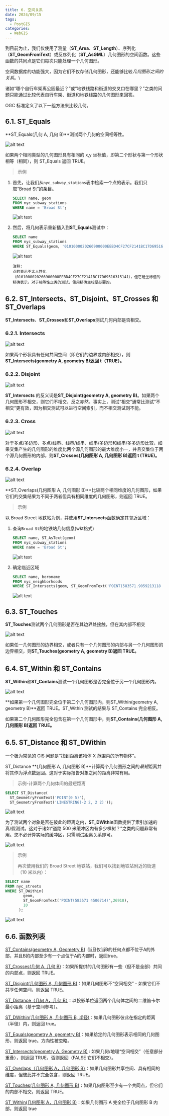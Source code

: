 ```yaml
---
title: 6. 空间关系
date: 2024/09/15
tags:
  - PostGIS
categories:
  - WebGIS
---
```


到目前为止，我们仅使用了测量（**ST_Area**、**ST_Length**）、序列化（**ST_GeomFromText**）或反序列化（**ST_AsGML**）几何图形的空间函数。这些函数的共同点是它们每次只能处理一个几何图形。

空间数据库的功能强大，因为它们不仅存储几何图形，还能够比较*几何图形之间的关系*。\

诸如“哪个自行车架离公园最近？”或“地铁线路和街道的交叉口在哪里？”之类的问题只能通过比较代表自行车架、街道和地铁线路的几何图形来回答。

OGC 标准定义了以下一组方法来比较几何。

## 6.1. ST_Equals

**ST_Equals(几何 A, 几何 B)**测试两个几何的空间相等性。

![alt text](./images/6/image1.png)

如果两个相同类型的几何图形具有相同的 x,y 坐标值，即第二个形状与第一个形状相等（相同），则 ST_Equals 返回 TRUE。

> 示例

1. 首先，让我们从`nyc_subway_stations`表中检索一个点的表示。我们只取“Broad St”的条目。

   ```sql
   SELECT name, geom
   FROM nyc_subway_stations
   WHERE name = 'Broad St';
   ```

   ![alt text](./images/6/image2.png)

2. 然后，将几何表示重新插入到**ST_Equals**测试中：

   ```sql
   SELECT name
   FROM nyc_subway_stations
   WHERE ST_Equals(geom, '0101000020266900000EEBD4CF27CF2141BC17D69516315141');
   ```

   ![alt text](./images/6/image3.png)

   ```text
   注释:
   点的表示不太人性化（0101000020266900000EEBD4CF27CF2141BC17D69516315141），但它是坐标值的精确表示。对于相等性之类的测试，使用精确坐标是必要的。
   ```

## 6.2. ST_Intersects、ST_Disjoint、ST_Crosses 和 ST_Overlaps

**ST_Intersects**、**ST_Crosses**和**ST_Overlaps**测试几何内部是否相交。

### 6.2.1. Intersects

![alt text](./images/6/image4.png)

如果两个形状具有任何共同空间（即它们的边界或内部相交），则**ST_Intersects(geometry A, geometry B)返回 t（TRUE）。**

### 6.2.2. **Disjoint**

![alt text](./images/6/image5.png)

**ST_Intersects** 的反义词是**ST_Disjoint(geometry A, geometry B)**。如果两个几何图形不相交，则它们不相交，反之亦然。事实上，测试“相交”通常比测试“不相交”更有效，因为相交测试可以进行空间索引，而不相交测试则不能。

### 6.2.3. Cross

![alt text](./images/6/image6.png)

对于多点/多边形、多点/线串、线串/线串、线串/多边形和线串/多多边形比较，如果交集产生的几何图形的维度比两个源几何图形的最大维度小一，并且交集位于两个源几何图形的内部，则**ST_Crosses(几何图形 A, 几何图形 B)返回 t (TRUE)。**

### 6.2.4. Overlap

![alt text](./images/6/image7.png)

**ST_Overlaps(几何图形 A, 几何图形 B)**比较两个相同维度的几何图形，如果它们的交集结果为不同于两者但具有相同维度的几何图形，则返回 TRUE。

> 示例

以 Broad Street 地铁站为例，并使用**ST_Intersects**函数确定其邻近区域：

1. 查询`Broad St`的地铁站几何信息(wkt格式)

   ```sql
   SELECT name, ST_AsText(geom)
   FROM nyc_subway_stations
   WHERE name = 'Broad St';
   ```

   
   ![alt text](./images/6/image8.png)

2. 确定临近区域

   ```sql
   SELECT name, boroname
   FROM nyc_neighborhoods
   WHERE ST_Intersects(geom, ST_GeomFromText('POINT(583571.9059213118 4506714.341192182)',26918));
   ```

   
   ![alt text](./images/6/image9.png)

## 6.3. ST_Touches

**ST_Touches**测试两个几何图形是否在其边界处接触，但在其内部不相交

![alt text](./images/6/image10.png)

如果任一几何图形的边界相交，或者只有一个几何图形的内部与另一个几何图形的边界相交，则**ST_Touches(geometry A, geometry B)返回 TRUE。**

## 6.4. ST_Within 和 ST_Contains

**ST_Within**和**ST_Contains**测试一个几何图形是否完全位于另一个几何图形内。

![alt text](./images/6/image11.png)

**如果第一个几何图形完全位于第二个几何图形内，则ST_Within(geometry A, geometry B)**返回 TRUE。ST_Within 测试的结果与 ST_Contains 完全相反。

如果第二个几何图形完全包含在第一个几何图形中，则**ST_Contains(几何图形 A, 几何图形 B)返回 TRUE。**

## 6.5. ST_Distance 和 ST_DWithin

一个极为常见的 GIS 问题是“找到距离该物体 X 范围内的所有物体”。

ST_Distance **(几何图形 A, 几何图形 B)**计算两个几何图形之间的*最短*距离并将其作为浮点数返回。这对于实际报告对象之间的距离非常有用。

> 示例-计算两个几何体间的最短距离

```sql
SELECT ST_Distance(
  ST_GeometryFromText('POINT(0 5)'),
  ST_GeometryFromText('LINESTRING(-2 2, 2 2)'));
```

![alt text](./images/6/image12.png)

为了测试两个对象是否在彼此的距离之内，**ST_DWithin**函数提供了索引加速的真/假测试。这对于诸如“道路 500 米缓冲区内有多少棵树？”之类的问题非常有用。您不必计算实际的缓冲区，只需测试距离关系即可。

![alt text](./images/6/image13.png)

> 示例
>
> 再次使用我们的 Broad Street 地铁站，我们可以找到地铁站附近的街道（10 米以内）：

```sql
SELECT name
FROM nyc_streets
WHERE ST_DWithin(
        geom,
        ST_GeomFromText('POINT(583571 4506714)',26918),
        10
      );
```

![alt text](./images/6/image14.png)

## 6.6. 函数列表

[ST_Contains(geometry A, Geometry B)](http://postgis.net/docs/ST_Contains.html) :当且仅当B的任何点都不位于A的外部，并且B的内部至少有一个点位于A的内部时，返回true。

[ST_Crosses(几何 A, 几何 B)](http://postgis.net/docs/ST_Crosses.html)：如果所提供的几何图形有一些（但不是全部）共同的内部点，则返回 TRUE。

[ST_Disjoint(几何图形 A, 几何图形 B)](http://postgis.net/docs/ST_Disjoint.html)：如果几何图形不“空间相交” - 如果它们不共享任何空间，则返回 TRUE。

[ST_Distance（几何 A，几何 B）](http://postgis.net/docs/ST_Distance.html)：以投影单位返回两个几何体之间的二维笛卡尔最小距离（基于空间参考）。

[ST_DWithin(几何图形 A, 几何图形 B, 半径)](http://postgis.net/docs/ST_DWithin.html)：如果几何图形彼此在指定的距离（半径）内，则返回 true。

[ST_Equals(geometry A, geometry B)](http://postgis.net/docs/ST_Equals.html)：如果给定的几何图形表示相同的几何图形，则返回 true。方向性被忽略。

[ST_Intersects(geometry A, Geometry B)](http://postgis.net/docs/ST_Intersects.html) : 如果几何/地理“空间相交”（任意部分重叠），则返回 TRUE，否则返回（FALSE 它们不相交）。

[ST_Overlaps（几何图形 A，几何图形 B）](http://postgis.net/docs/ST_Overlaps.html)：如果几何图形共享空间、具有相同的维度，但彼此并不完全包含，则返回 TRUE。

[ST_Touches(几何图形 A, 几何图形 B)](http://postgis.net/docs/ST_Touches.html)：如果几何图形至少有一个共同点，但它们的内部不相交，则返回 TRUE。

[ST_Within(几何图形 A，几何图形 B)](http://postgis.net/docs/ST_Within.html)：如果几何图形 A 完全位于几何图形 B 内部，则返回 true